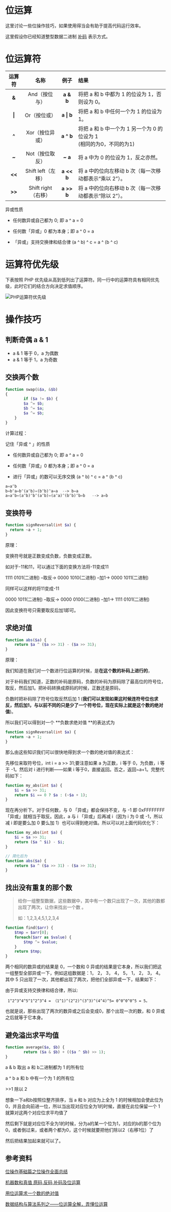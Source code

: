 # 位运算

这里讨论一些位操作技巧，如果使用得当会有助于提高代码运行效率。

这里假设你已经知道整型数据二进制 [补码](https://www.cnblogs.com/martini-d/p/yuan-ma-fan-ma-bu-ma.html) 表示方式。

# 位运算符

| 运算符  |        名称         |    例子    | 结果                                                         |
| :-----: | :-----------------: | :--------: | :----------------------------------------------------------- |
|  **&**  |    And（按位与）    | **a & b**  | 将把 a 和 b 中都为 1 的位设为 1，否则设为 0。                |
| **\|**  |    Or（按位或）     | **a \| b** | 将把 a 和 b 中任何一个为 1 的位设为 1。                      |
|  **^**  |   Xor（按位异或）   | **a ^ b**  | 将把 a 和 b 中一个为 1 另一个为 0 的位设为 1<br />(相同的为0，不同的为1) |
|  **~**  |   Not（按位取反）   |  **~ a**   | 将 a 中为 0 的位设为 1，反之亦然。                           |
| **<<**  | Shift left（左移）  | **a << b** | 将 a 中的位向左移动 b 次（每一次移动都表示“乘以 2”）。       |
| **\>>** | Shift right（右移） | **a >> b** | 将 a 中的位向右移动 b 次（每一次移动都表示“除以 2”）。       |

异或性质

- 任何数异或自己都为 0; 即 a ^ a = 0

- 任何数「异或」0 都为本身；即 a ^ 0 = a
- 「异或」支持交换律和结合律 (a ^ b) ^ c = a ^ (b ^ c)

# 运算符优先级

下表按照 PHP 优先级从高到低列出了运算符。同一行中的运算符具有相同优先级，此时它们的结合方向决定求值顺序。

![PHP运算符优先级](https://tva1.sinaimg.cn/large/006y8mN6ly1g82btqh7ybj30vd0u00w5.jpg)

# 操作技巧

## 判断奇偶 a & 1

- a & 1 等于 0，a 为偶数
- a & 1 等于 1，a 为奇数

## 交换两个数

```php
function swap(&$a, &$b) 
{
		if ($a != $b) {
      	$a ^= $b;
      	$b ^= $a;
      	$a ^= $b;
    }	
}
```

计算过程：

记住「异或 ^ 」的性质

- 任何数异或自己都为 0; 即 a ^ a = 0

- 任何数「异或」0 都为本身；即 a ^ 0 = a
- 进行「异或」的数可以无序交换 (a ^ b) ^ c = a ^ (b ^ c)

```php
a=a^b
b=b^a=b^(a^b)=(b^b)^a=a  --> b=a
a=a^b=(a^b)^b^(a^b)=(a^a)^(b^b)^b=b   --> a=b
```

## 变换符号

```php
function signReversal(int $a) {
  return ~a + 1;
}
```

原理：

变换符号就是正数变成负数，负数变成正数。

如对于-11和11，可以通过下面的变换方法将-11变成11

   1111 0101(二进制) –取反-> 0000 1010(二进制) –加1-> 0000 1011(二进制)

同样可以这样的将11变成-11

   0000 1011(二进制) –取反-> 0000 0100(二进制) –加1-> 1111 0101(二进制)

因此变换符号只需要取反后加1即可。

## 求绝对值

```php
function abs($a) {
  	return $a ^ ($a >> 31) - ($a >> 31);
}
```

原理：

 我们知道在我们对一个数进行位运算的时候，是**在这个数的补码上进行的**，

对于补码我们知道，正数的补码是原码，负数的补码为原码除了最高位的符号位，取反，然后加1。把补码转换成原码的时候，正数还是原码，

负数时把补码除了符号位取反然后加 1 (**我们可以发现如果这时候连符号位也求反，然后加1，与以前不同的只是少了一个符号位，现在实际上就是这个数的绝对值**)。

所以我们可以得到对一个 **负数求绝对值 **的表达式为

```php
function signReversal(int $a) {
  return ~a + 1;
}
```

那么由这些知识我们可以很快地得到求一个数的绝对值的表达式：

先移位来取符号位，int i = a >> 31;要注意如果 a 为正数，i 等于 0，为负数，i 等于 -1。然后对 i 进行判断——如果 i 等于0，直接返回。否之，返回~a+1。完整代码如下：

```php
function my_abs(int $a) {
  	$i = $a >> 31;
  	return $i == 0 ? $a : (~$a + 1);
}
```

现在再分析下。对于任何数，与 0 「异或」都会保持不变，与 -1 即 0xFFFFFFFF 「异或」就相当于取反。因此，a 与 i 「异或」后再减 i（因为 i 为 0 或 -1，所以减 i 即是要么加 0 要么加 1）也可以得到绝对值。所以可以对上面代码优化下：

```php
function my_abs(int $a) {
  	$i = $a >> 31;
  	return ($a ^ $i) - $i;
}

// 简化后为
function abs($a) {
  	return $a ^ ($a >> 31) - ($a >> 31);
}
```

## 找出没有重复的那个数

> 给你一组整型数据，这些数据中，其中有一个数只出现了一次，其他的数都出现了两次，让你来找出一个数 。
>
> 如：1,2,3,4,5,1,2,3,4

```php
function find($arr) {
  	$tmp = $arr[0];
  	foreach($arr as $value) {
      	$tmp ^= $value;
    }
  	return $tmp;
}
```

两个相同的数异或的结果是 0，一个数和 0 异或的结果是它本身，所以我们把这一组整型全部异或一下，例如这组数据是：1， 2， 3， 4， 5， 1， 2， 3， 4。其中 5 只出现了一次，其他都出现了两次，把他们全部异或一下，结果如下：

由于异或支持交换律和结合律，所以:

` 1^2^3^4^5^1^2^3^4 = （1^1)^(2^2)^(3^3)^(4^4)^5= 0^0^0^0^5 = 5。`

也就是说，那些出现了两次的数异或之后会变成0，那个出现一次的数，和 0 异或之后就等于它本身。

## 避免溢出求平均值

```php
function average($a, $b) {
 		return ($a & $b) + (($a ^ $b) >> 1); 
}
```

a & b 取出 a 和 b二进制都为 1 的所有位

a ^ b a 和 b 中有一个为 1 的所有位

\>>1 除以 2

想象一下a和b按照位整齐排序，当 a 和 b 对应为上全为 1 的时候相加会使此位为 0，并且会向前进一位，所以当出现对应位全为1的时候，直接在此位保留一个 1 就算对这两个对应位求平均值了

然后剩下就是对应位不全为1的时候，分为a的某一个位为1，对应的b的那个位为0，或者倒过来，或者两个都为0，这个时候就要把他们除以2（右移1位）了

然后把结果加起来就可以了。



## 参考资料

[位操作基础篇之位操作全面总结](https://blog.csdn.net/morewindows/article/details/7354571)

[机器数和真值 原码,反码,补码及位运算](https://blog.csdn.net/qq_42228694/article/details/81295603)

[用位运算求一个数的绝对值](https://www.cnblogs.com/dyllove98/p/3236802.html)

[数据结构与算法系列之——位运算全解，弄懂位运算](https://www.jianshu.com/p/ff0bb33cda64)